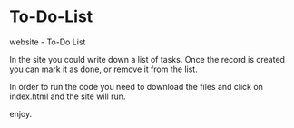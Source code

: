 # To-Do-List
website - To-Do List

In the site you could write down a list of tasks.
Once the record is created you can mark it as done, or remove it from the list.

In order to run the code you need to download the files and click on index.html and the site will run.



enjoy.



